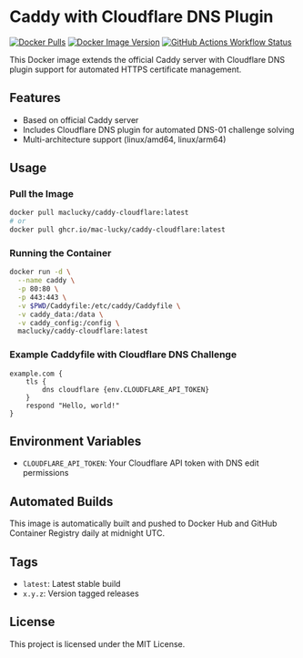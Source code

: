 # Caddy with Cloudflare DNS Plugin

[![Docker Pulls](https://img.shields.io/docker/pulls/maclucky/caddy-cloudflare)](https://hub.docker.com/r/maclucky/caddy-cloudflare)
[![Docker Image Version](https://img.shields.io/docker/v/maclucky/caddy-cloudflare/latest)](https://hub.docker.com/r/maclucky/caddy-cloudflare/tags)
[![GitHub Actions Workflow Status](https://img.shields.io/github/actions/workflow/status/mac-lucky/caddy-cloudflare/docker-image.yml)](https://github.com/mac-lucky/caddy-cloudflare/actions)

This Docker image extends the official Caddy server with Cloudflare DNS plugin support for automated HTTPS certificate management.

## Features

- Based on official Caddy server
- Includes Cloudflare DNS plugin for automated DNS-01 challenge solving
- Multi-architecture support (linux/amd64, linux/arm64)

## Usage

### Pull the Image

```bash
docker pull maclucky/caddy-cloudflare:latest
# or
docker pull ghcr.io/mac-lucky/caddy-cloudflare:latest
```

### Running the Container

```bash
docker run -d \
  --name caddy \
  -p 80:80 \
  -p 443:443 \
  -v $PWD/Caddyfile:/etc/caddy/Caddyfile \
  -v caddy_data:/data \
  -v caddy_config:/config \
  maclucky/caddy-cloudflare:latest
```

### Example Caddyfile with Cloudflare DNS Challenge

```
example.com {
    tls {
        dns cloudflare {env.CLOUDFLARE_API_TOKEN}
    }
    respond "Hello, world!"
}
```

## Environment Variables

- `CLOUDFLARE_API_TOKEN`: Your Cloudflare API token with DNS edit permissions

## Automated Builds

This image is automatically built and pushed to Docker Hub and GitHub Container Registry daily at midnight UTC.

## Tags

- `latest`: Latest stable build
- `x.y.z`: Version tagged releases

## License

This project is licensed under the MIT License.


